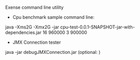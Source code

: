 Exense command line utility

- Cpu benchmark sample command line:

java -Xms2G -Xmx2G -jar cpu-test-0.0.1-SNAPSHOT-jar-with-dependencies.jar 16 960000 3 900000

- JMX Connection tester

java -jar debugJMXConnection.jar <hostname> <port> (optional: <user> <password>)
